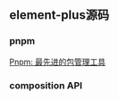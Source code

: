 ## element-plus源码
### pnpm
[Pnpm: 最先进的包管理工具](https://zhuanlan.zhihu.com/p/404784010)

### composition API
